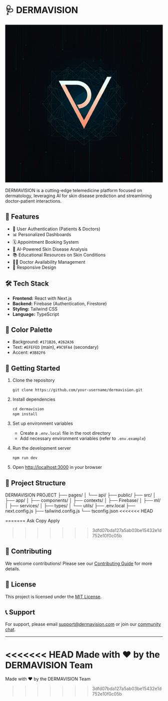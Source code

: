 # 🩺 DERMAVISION

![DERMAVISION Logo](dermav.png)

DERMAVISION is a cutting-edge telemedicine platform focused on dermatology, leveraging AI for skin disease prediction and streamlining doctor-patient interactions.

## 🌟 Features

- 👤 User Authentication (Patients & Doctors)
- 📊 Personalized Dashboards
- 🗓️ Appointment Booking System
- 🔬 AI-Powered Skin Disease Analysis
- 📚 Educational Resources on Skin Conditions
- 👨‍⚕️ Doctor Availability Management
- 📱 Responsive Design

## 🛠️ Tech Stack

- **Frontend:** React with Next.js
- **Backend:** Firebase (Authentication, Firestore)
- **Styling:** Tailwind CSS
- **Language:** TypeScript

## 🎨 Color Palette

- Background: `#171B26`, `#262A36`
- Text: `#EFEFED` (main), `#9C9FA4` (secondary)
- Accent: `#3B82F6`

## 🚀 Getting Started

1. Clone the repository
   ```
   git clone https://github.com/your-username/dermavision.git
   ```

2. Install dependencies
   ```
   cd dermavision
   npm install
   ```

3. Set up environment variables
   - Create a `.env.local` file in the root directory
   - Add necessary environment variables (refer to `.env.example`)

4. Run the development server
   ```
   npm run dev
   ```

5. Open [http://localhost:3000](http://localhost:3000) in your browser

## 📁 Project Structure
DERMAVISION PROJECT
├── pages/
│ └── api/
├── public/
├── src/
│ ├── app/
│ ├── components/
│ ├── contexts/
│ ├── Firebase/
│ ├── ml/
│ ├── services/
│ ├── types/
│ └── utils/
├── .env.local
├── next.config.js
├── tailwind.config.js
└── tsconfig.json
<<<<<<< HEAD

=======
Ask
Copy
Apply
>>>>>>> 3dfd07bda127a5ab03be15432e1d752e10f0c05b



## 🤝 Contributing

We welcome contributions! Please see our [Contributing Guide](CONTRIBUTING.md) for more details.

## 📄 License

This project is licensed under the [MIT License](LICENSE).

## 📞 Support

For support, please email support@dermavision.com or join our [community chat](https://discord.gg/dermavision).

---

<<<<<<< HEAD
Made with ❤️ by the DERMAVISION Team
=======
Made with ❤️ by the DERMAVISION Team
>>>>>>> 3dfd07bda127a5ab03be15432e1d752e10f0c05b
